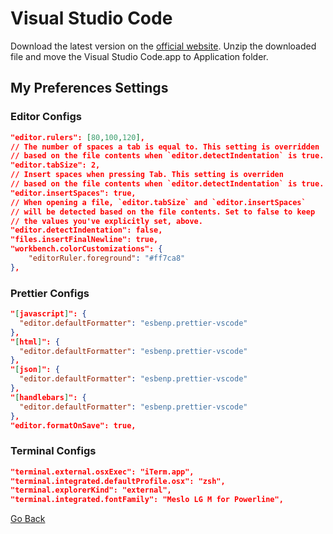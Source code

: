 # Visual Studio Code

Download the latest version on the [official website](https://code.visualstudio.com/download). Unzip the downloaded file and move the Visual Studio Code.app to Application folder.

## My Preferences Settings

### Editor Configs

```json
"editor.rulers": [80,100,120],
// The number of spaces a tab is equal to. This setting is overridden
// based on the file contents when `editor.detectIndentation` is true.
"editor.tabSize": 2,
// Insert spaces when pressing Tab. This setting is overriden
// based on the file contents when `editor.detectIndentation` is true.
"editor.insertSpaces": true,
// When opening a file, `editor.tabSize` and `editor.insertSpaces`
// will be detected based on the file contents. Set to false to keep
// the values you've explicitly set, above.
"editor.detectIndentation": false,
"files.insertFinalNewline": true,
"workbench.colorCustomizations": {
    "editorRuler.foreground": "#ff7ca8"
},
```

### Prettier Configs

```json
"[javascript]": {
  "editor.defaultFormatter": "esbenp.prettier-vscode"
},
"[html]": {
  "editor.defaultFormatter": "esbenp.prettier-vscode"
},
"[json]": {
  "editor.defaultFormatter": "esbenp.prettier-vscode"
},
"[handlebars]": {
  "editor.defaultFormatter": "esbenp.prettier-vscode"
},
"editor.formatOnSave": true,
```

### Terminal Configs

```json
"terminal.external.osxExec": "iTerm.app",
"terminal.integrated.defaultProfile.osx": "zsh",
"terminal.explorerKind": "external",
"terminal.integrated.fontFamily": "Meslo LG M for Powerline",
```

[Go Back](./README.md)
